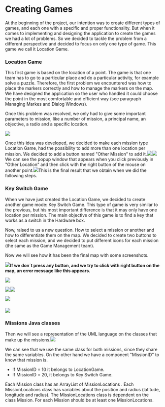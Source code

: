 # Creating Games

At the beginning of the project, our intention was to create different types of games, and each one with a specific and proper functionality. But when it comes to implementing and designing the application to create the games we had a lot of problems. So we decided to tackle the problem from a different perspective and decided to focus on only one type of game. This game we call it Location Game.

### Location Game

This first game is based on the location of a point. The game is that one team has to go to a particular place and do a particular activity, for example solve a puzzle. Therefore, the first problem we encountered was how to place the markers correctly and  how to manage the markers on the map. We have designed the application so the user who handled it could choose the point in the most comfortable and efficient way \(see paragraph Managing Markes and Dialog Windows\).

Once this problem was resolved, we only had to give some important parameters to mission, like a number of mission, a principal name, an objective, a radio and a specific location.

![](/assets/LocationGame.png)

Once this idea was developed, we decided to make each mission type Location Game, had the possibility to add more than one location per mission. We decided to add a button named "Other Mission" to add it.![](/assets/AddMission1.png)![](/assets/addMission2.png)We can see the popup window that appears when you click previously in "Other Location" and then click with the right button of the mouse on another point.![](/assets/import111.png)This is the final result that we obtain when we did the following steps.

### Key Switch Game

When we have just created the Location Game, we decided to create another game mode: Key Switch Game. This type of game is very similar to the previous, but his most important difference is that it may only have one location per mission. The main objective of this game is to find a key that works as a switch in the Hardware box.

Now, raised to us a new question. How to select a mission or another and how to differentiate them on the map. We decided to create two buttons to select each mission, and we decided to put different icons for each mission \(the same as the Game Management team\).

Now we will see how it has been the final map  with some screenshots.

![](/assets/Map1.png)**If we don´t press any button, and we try to click with right button on the map, an error message like this appears.**

![](/assets/errormessage.png)

![](/assets/locationgame.png)![](/assets/map3.png)

![](/assets/keymission.png)

### ![](/assets/mapFinal.png)

### Missions Java classes

Then we will see a representation of the UML language on the classes that make up the missions.![](/assets/MissionClasses.png)

We can see that we use the same class for both missions, since they share the same variables. On the other hand we have a component "MissionID" to know that mission is.

* If MissionID = 10 it belongs to LocationGame.
* If MissionID = 20, it belongs to Key Switch Game.

Each Mission class has an ArrayList of MissionLocations . Each MissionLocations class has variables about the position and radius \(latitude, longitude and radius\). The MissionLocations class is dependent on the class Mission. For each Mission should be at least one MissionLocations.

